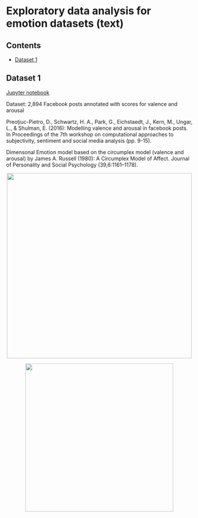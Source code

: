 # Exploratory data analysis for emotion datasets (text)

## Contents
- [Dataset 1](#dataset-1)

## Dataset 1

[Jupyter notebook](https://github.com/suzana-ilic/EDA_nlp_emotion_datasets/blob/master/notebooks/)

Dataset: 2,894 Facebook posts annotated with scores for valence and arousal

Preoţiuc-Pietro, D., Schwartz, H. A., Park, G., Eichstaedt, J., Kern, M., Ungar, L., & Shulman, E. (2016): Modelling valence and arousal in facebook posts. In Proceedings of the 7th workshop on computational approaches to subjectivity, sentiment and social media analysis (pp. 9-15).

Dimensonal Emotion model based on the circumplex model (valence and arousal) by James A. Russell (1980): A Circumplex Model of Affect. Journal of Personality and Social Psychology (39,6:1161–1178).

<p align="center"><img src="https://github.com/suzana-ilic/EDA_nlp_emotion_datasets/blob/master/images/spacy_ner.png" width="500"></p>

<p align="center"><img src="https://github.com/suzana-ilic/EDA_nlp_emotion_datasets/blob/master/images/lda.png" width="400"></p>
